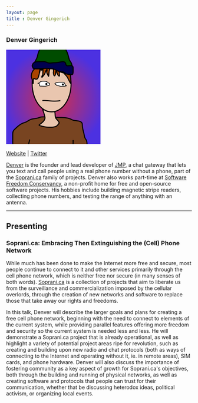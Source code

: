 ```yaml
---
layout: page
title : Denver Gingerich
---
```

<h3>Denver Gingerich</h3>
<img src="denver.png" />
<p><a href="https://ossguy.com/" target="_blank">Website</a> | <a href="https://twitter.com/ossguy" target="_blank">Twitter</a></p>
<p><a href="https://ossguy.com/" target="_blank">Denver</a> is the founder and lead developer of <a href="https://jmp.chat/" target="_blank">JMP</a>, a chat gateway that lets you text and call people using a real phone number without a phone, part of the <a href="http://soprani.ca/" target="_blank">Soprani.ca</a> family of projects. Denver also works part-time at <a href="https://sfconservancy.org/" target="_blank">Software Freedom Conservancy</a>, a non-profit home for free and open-source software projects. His hobbies include building magnetic stripe readers, collecting phone numbers, and testing the range of anything with an antenna.</p>

<hr />
<h2>Presenting</h2>
<h3>Soprani.ca: Embracing Then Extinguishing the (Cell) Phone Network</h3>
<p>While much has been done to make the Internet more free and secure, most people continue to connect to it and other services primarily through the cell phone network, which is neither free nor secure (in many senses of both words). <a href="http://soprani.ca/" target="_blank">Soprani.ca</a> is a collection of projects that aim to liberate us from the surveillance and commercialization imposed by the cellular overlords, through the creation of new networks and software to replace those that take away our rights and freedoms.</p>

<p>In this talk, Denver will describe the larger goals and plans for creating a free cell phone network, beginning with the need to connect to elements of the current system, while providing parallel features offering more freedom and security so the current system is needed less and less. He will demonstrate a Soprani.ca project that is already operational, as well as highlight a variety of potential project areas ripe for revolution, such as creating and building upon new radio and chat protocols (both as ways of connecting to the Internet and operating without it, ie. in remote areas), SIM cards, and phone hardware. Denver will also discuss the importance of fostering community as a key aspect of growth for Soprani.ca's objectives, both through the building and running of physical networks, as well as creating software and protocols that people can trust for their communication, whether that be discussing heterodox ideas, political activism, or organizing local events.</p>